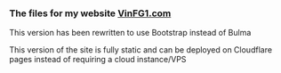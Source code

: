 ### The files for my website [VinFG1.com](vinfg1.com)
This version has been rewritten to use Bootstrap instead of Bulma

This version of the site is fully static and can be deployed on Cloudflare pages instead of requiring a cloud instance/VPS

 
